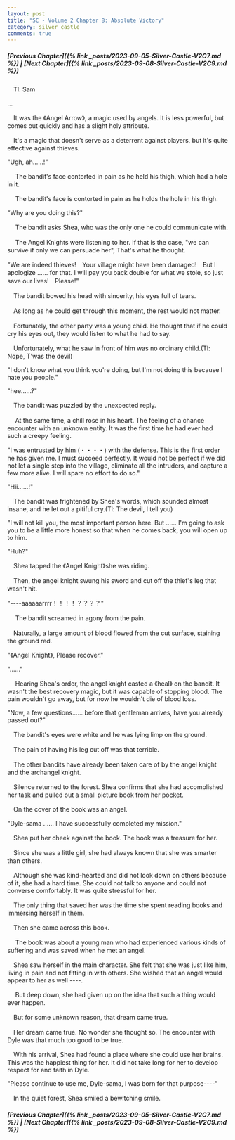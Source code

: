 ```yaml
---
layout: post
title: "SC - Volume 2 Chapter 8: Absolute Victory"
category: silver castle
comments: true
---
```


##### [Previous Chapter]({% link _posts/2023-09-05-Silver-Castle-V2C7.md %}) \| [Next Chapter]({% link _posts/2023-09-08-Silver-Castle-V2C9.md %})



　Tl: Sam

…


　It was the 《Angel Arrow》, a magic used by angels. It is less powerful, but comes out quickly and has a slight holy attribute.

　It's a magic that doesn't serve as a deterrent against players, but it's quite effective against thieves.


"Ugh, ah......!"


　 The bandit's face contorted in pain as he held his thigh, which had a hole in it.

　 The bandit's face is contorted in pain as he holds the hole in his thigh.


"Why are you doing this?"
<!--more-->


　 The bandit asks Shea, who was the only one he could communicate with.

　 The Angel Knights were listening to her. If that is the case, "we can survive if only we can persuade her", That's what he thought.


"We are indeed thieves!　Your village might have been damaged!　But I apologize ...... for that. I will pay you back double for what we stole, so just save our lives!　Please!"


　The bandit bowed his head with sincerity, his eyes full of tears.

　As long as he could get through this moment, the rest would not matter.

　Fortunately, the other party was a young child. He thought that if he could cry his eyes out, they would listen to what he had to say.


　Unfortunately, what he saw in front of him was no ordinary child.(Tl: Nope, T'was the devil)


"I don't know what you think you're doing, but I'm not doing this because I hate you people."

"hee......?"


　The bandit was puzzled by the unexpected reply.

　 At the same time, a chill rose in his heart. The feeling of a chance encounter with an unknown entity. It was the first time he had ever had such a creepy feeling.


"I was entrusted by him (・・・・) with the defense. This is the first order he has given me. I must succeed perfectly. It would not be perfect if we did not let a single step into the village, eliminate all the intruders, and capture a few more alive. I will spare no effort to do so."

"Hii......!"


　The bandit was frightened by Shea's words, which sounded almost insane, and he let out a pitiful cry.(Tl: The devil, I tell you)


"I will not kill you, the most important person here. But ...... I'm going to ask you to be a little more honest so that when he comes back, you will open up to him.

"Huh?"


　Shea tapped the 《Angel Knight》she was riding.

　Then, the angel knight swung his sword and cut off the thief's leg that wasn't hit.


"----aaaaaarrrr！！！！？？？？"


　 The bandit screamed in agony from the pain.

　Naturally, a large amount of blood flowed from the cut surface, staining the ground red.


"《Angel Knight》, Please recover."

"......"


　 Hearing Shea's order, the angel knight casted a 《heal》 on the bandit. It wasn't the best recovery magic, but it was capable of stopping blood. The pain wouldn't go away, but for now he wouldn't die of blood loss.


"Now, a few questions...... before that gentleman arrives, have you already passed out?"


　The bandit's eyes were white and he was lying limp on the ground.

　The pain of having his leg cut off was that terrible.


　The other bandits have already been taken care of by the angel knight and the archangel knight.

　Silence returned to the forest. Shea confirms that she had accomplished her task and pulled out a small picture book from her pocket.

　On the cover of the book was an angel.


"Dyle-sama ...... I have successfully completed my mission."


　Shea put her cheek against the book. The book was a treasure for her.


　Since she was a little girl, she had always known that she was smarter than others.

　Although she was kind-hearted and did not look down on others because of it, she had a hard time. She could not talk to anyone and could not converse comfortably. It was quite stressful for her.

　The only thing that saved her was the time she spent reading books and immersing herself in them.


　Then she came across this book.

　 The book was about a young man who had experienced various kinds of suffering and was saved when he met an angel.


　Shea saw herself in the main character. She felt that she was just like him, living in pain and not fitting in with others. She wished that an angel would appear to her as well ----.


　 But deep down, she had given up on the idea that such a thing would ever happen.


　But for some unknown reason, that dream came true.

　Her dream came true. No wonder she thought so. The encounter with Dyle was that much too good to be true.

　With his arrival, Shea had found a place where she could use her brains. This was the happiest thing for her. It did not take long for her to develop respect for and faith in Dyle.


"Please continue to use me, Dyle-sama, I was born for that purpose----"


　In the quiet forest, Shea smiled a bewitching smile.


##### [Previous Chapter]({% link _posts/2023-09-05-Silver-Castle-V2C7.md %}) \| [Next Chapter]({% link _posts/2023-09-08-Silver-Castle-V2C9.md %})
